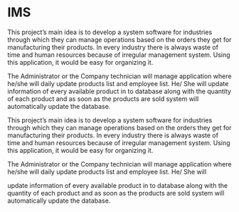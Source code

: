 # IMS

This project’s main idea is to develop a system software for industries
through which they can manage operations based on the orders they get for
manufacturing their products. In every industry there is always waste of
time and human resources because of irregular management system. Using
this application, it would be easy for organizing it.

The Administrator or the Company technician will manage application
where he/she will daily update products list and employee list. He/ She will
update information of every available product in to database along with the
quantity of each product and as soon as the products are sold system will
automatically update the database.

This project’s main idea is to develop a system software for industries
through which they can manage operations based on the orders they get for
manufacturing their products. In every industry there is always waste of
time and human resources because of irregular management system. Using
this application, it would be easy for organizing it.

The Administrator or the Company technician will manage application
where he/she will daily update products list and employee list. He/ She will

update information of every available product in to database along with the
quantity of each product and as soon as the products are sold system will
automatically update the database.
